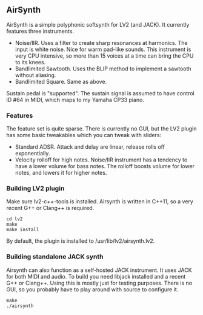 ## AirSynth

AirSynth is a simple polyphonic softsynth for LV2 (and JACK). It currently features three instruments.

- Noise/IIR. Uses a filter to create sharp resonances at harmonics. The input is white noise. Nice for warm pad-like sounds. This instrument is very CPU intensive, so more than 15 voices at a time can bring the CPU to its knees.
- Bandlimited Sawtooth. Uses the BLIP method to implement a sawtooth without aliasing.
- Bandlimited Square. Same as above.

Sustain pedal is "supported". The sustain signal is assumed to have control ID #64 in MIDI, which maps to my Yamaha CP33 piano.

### Features
The feature set is quite sparse. There is currently no GUI, but the LV2 plugin has some basic tweakables which you can tweak with sliders:

- Standard ADSR. Attack and delay are linear, release rolls off exponentially.
- Velocity rolloff for high notes. Noise/IIR instrument has a tendency to have a lower volume for bass notes. The rolloff boosts volume for lower notes, and lowers it for higher notes.

### Building LV2 plugin
Make sure lv2-c++-tools is installed. Airsynth is written in C++11, so a very recent G++ or Clang++ is required.

    cd lv2
    make
    make install
    
By default, the plugin is installed to /usr/lib/lv2/airsynth.lv2.

### Building standalone JACK synth
Airsynth can also function as a self-hosted JACK instrument. It uses JACK for both MIDI and audio.
To build you need libjack installed and a recent G++ or Clang++.
Using this is mostly just for testing purposes. There is no GUI, so you probably have to play around with source to configure it.

    make
    ./airsynth

